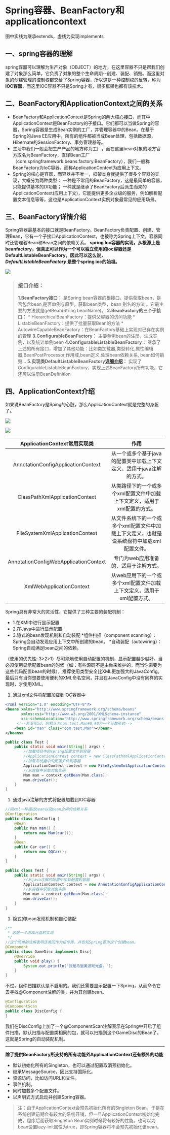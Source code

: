 # Spring容器、BeanFactory和applicationcontext

图中实线为继承extends，虚线为实现implements

## 一、spring容器的理解

spring容器可以理解为生产对象（OBJECT）的地方，在这里容器不只是帮我们创建了对象那么简单，它负责了对象的整个生命周期--创建、装配、销毁。而这里对象的创建管理的控制权都交给了Spring容器，所以这是一种控制权的反转，称为**IOC容器**，而这里IOC容器不只是Spring才有，很多框架也都有该技术。

## 二、BeanFactory和ApplicationContext之间的关系

- BeanFactory和ApplicationContext是Spring的两大核心接口，而其中ApplicationContext是BeanFactory的子接口。它们都可以当做Spring的容器，Spring容器是生成Bean实例的工厂，并管理容器中的Bean。在基于Spring的Java EE应用中，所有的组件都被当成Bean处理，包括数据源，Hibernate的SessionFactory、事务管理器等。
- 生活中我们一般会把生产产品的地方称为工厂，而在这里bean对象的地方官方取名为BeanFactory，直译Bean工厂（com.springframework.beans.factory.BeanFactory），我们一般称BeanFactory为IoC容器，而称ApplicationContext为应用上下文。
- Spring的核心是容器，而容器并不唯一，框架本身就提供了很多个容器的实现，大概分为两种类型：
   一种是不常用的BeanFactory，这是最简单的容器，只能提供基本的DI功能；
   一种就是继承了BeanFactory后派生而来的ApplicationContext(应用上下文)，它能提供更多企业级的服务，例如解析配置文本信息等等，这也是ApplicationContext实例对象最常见的应用场景。

## 三、BeanFactory详情介绍

Spring容器最基本的接口就是BeanFactory。BeanFactory负责配置、创建、管理Bean，它有一个子接口ApplicationContext，也被称为Spring上下文，容器同时还管理着Bean和Bean之间的依赖关系。
 **spring Ioc容器的实现，从根源上是beanfactory，但真正可以作为一个可以独立使用的ioc容器还是DefaultListableBeanFactory，因此可以这么说，
 *DefaultListableBeanFactory* 是整个spring ioc的始祖。**

![](img/i1.png)

> ### 接口介绍：
>
> **1.BeanFactory接口：**
>  是Spring bean容器的根接口，提供获取bean，是否包含bean,是否单例与原型，获取bean类型，bean 别名的方法 。它最主要的方法就是getBean(String beanName)。
>  **2.BeanFactory的三个子接口：**
>  \* HierarchicalBeanFactory：提供父容器的访问功能
>  \* ListableBeanFactory：提供了批量获取Bean的方法
>  \* AutowireCapableBeanFactory：在BeanFactory基础上实现对已存在实例的管理
>  **3.ConfigurableBeanFactory：**
>  主要单例bean的注册，生成实例，以及统计单例bean
>  **4.ConfigurableListableBeanFactory：**
>  继承了上述的所有接口，增加了其他功能：比如类加载器,类型转化,属性编辑器,BeanPostProcessor,作用域,bean定义,处理bean依赖关系, bean如何销毁…
>  **5.实现类DefaultListableBeanFactory[详细介绍](https://www.cnblogs.com/sten/p/5758161.html)：**
>  实现了ConfigurableListableBeanFactory，实现上述BeanFactory所有功能。它还可以注册BeanDefinition

## 四、ApplicationContext介绍

如果说BeanFactory是Sping的心脏，那么ApplicationContext就是完整的身躯了。

![](img/i2.png)

![](img/i3.png)

|     ApplicationContext常用实现类      |                             作用                             |
| :-----------------------------------: | :----------------------------------------------------------: |
|  AnnotationConfigApplicationContext   | 从一个或多个基于java的配置类中加载上下文定义，适用于java注解的方式。 |
|    ClassPathXmlApplicationContext     | 从类路径下的一个或多个xml配置文件中加载上下文定义，适用于xml配置的方式。 |
|    FileSystemXmlApplicationContext    | 从文件系统下的一个或多个xml配置文件中加载上下文定义，也就是说系统盘符中加载xml配置文件。 |
| AnnotationConfigWebApplicationContext |            专门为web应用准备的，适用于注解方式。             |
|       XmlWebApplicationContext        | 从web应用下的一个或多个xml配置文件加载上下文定义，适用于xml配置方式。 |

Spring具有非常大的灵活性，它提供了三种主要的装配机制：

- 1.在XMl中进行显示配置
- 2.在Java中进行显示配置
- 3.隐式的bean发现机制和自动装配
   *组件扫描（component scanning）：Spring会自动发现应用上下文中所创建的bean。
   *自动装配（autowiring）：Spring自动满足bean之间的依赖。

（使用的优先性: 3>2>1）尽可能地使用自动配置的机制，显示配置越少越好。当必须使用显示配置bean的时候（如：有些源码不是由你来维护的，而当你需要为这些代码配置bean的时候），推荐使用类型安全比XML更加强大的JavaConfig。最后只有当你想要使用便利的XML命名空间，并且在JavaConfig中没有同样的实现时，才使用XML。

1. 通过xml文件将配置加载到IOC容器中



```xml
<?xml version="1.0" encoding="UTF-8"?>
<beans xmlns="http://www.springframework.org/schema/beans"
       xmlns:xsi="http://www.w3.org/2001/XMLSchema-instance"
       xsi:schemaLocation="http://www.springframework.org/schema/beans http://www.springframework.org/schema/beans/spring-beans.xsd">
     <!--若没写id，则默认为com.test.Man#0,#0为一个计数形式-->
    <bean id="man" class="com.test.Man"></bean>
</beans>
```



```java
public class Test {
    public static void main(String[] args) {
        //加载项目中的spring配置文件到容器
        //ApplicationContext context = new ClassPathXmlApplicationContext("resouces/applicationContext.xml");
        //加载系统盘中的配置文件到容器
        ApplicationContext context = new FileSystemXmlApplicationContext("E:/Spring/applicationContext.xml");
        //从容器中获取对象实例
        Man man = context.getBean(Man.class);
        man.driveCar();
    }
}
```

1. 通过java注解的方式将配置加载到IOC容器



```java
//同xml一样描述bean以及bean之间的依赖关系
@Configuration
public class ManConfig {
    @Bean
    public Man man() {
        return new Man(car());
    }
    @Bean
    public Car car() {
        return new QQCar();
    }
}
```



```java
public class Test {
    public static void main(String[] args) {
        //从java注解的配置中加载配置到容器
        ApplicationContext context = new AnnotationConfigApplicationContext(ManConfig.class);
        //从容器中获取对象实例
        Man man = context.getBean(Man.class);
        man.driveCar();
    }
}
```

1. 隐式的bean发现机制和自动装配



```java
/**
 * 这是一个游戏光盘的实现
 */
//这个简单的注解表明该类回作为组件类，并告知Spring要为这个创建bean。
@Component
public class GameDisc implements Disc{
    @Override
    public void play() {
        System.out.println("我是马里奥游戏光盘。");
    }
}
```

不过，组件扫描默认是不启用的。我们还需要显示配置一下Spring，从而命令它去寻找@Component注解的类，并为其创建bean。



```java
@Configuration
@ComponentScan
public class DiscConfig {
}
```

我们在DiscConfig上加了一个@ComponentScan注解表示在Spring中开启了组件扫描，默认扫描与配置类相同的包，就可以扫描到这个GameDisc的Bean了。这就是Spring的自动装配机制。

------

**除了提供BeanFactory所支持的所有功能外ApplicationContext还有额外的功能**

- 默认初始化所有的Singleton，也可以通过配置取消预初始化。
- 继承MessageSource，因此支持国际化。
- 资源访问，比如访问URL和文件。
- 事件机制。
- 同时加载多个配置文件。
- 以声明式方式启动并创建Spring容器。

> 注：由于ApplicationContext会预先初始化所有的Singleton Bean，于是在系统创建前期会有较大的系统开销，但一旦ApplicationContext初始化完成，程序后面获取Singleton Bean实例时候将有较好的性能。也可以为bean设置lazy-init属性为true，即Spring容器将不会预先初始化该bean。